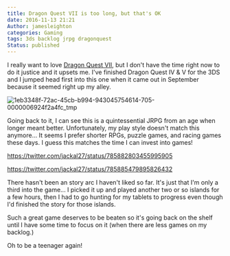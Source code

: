 ```yaml
---
title: Dragon Quest VII is too long, but that's OK
date: 2016-11-13 21:21
Author: jamesleighton
categories: Gaming
tags: 3ds backlog jrpg dragonquest
Status: published
---
```


I really want to love [Dragon Quest VII](http://amzn.to/2gcpTx4), but I don't have the time right now to do it justice and it upsets me. I've finished Dragon 
Quest IV & V for the 3DS and I jumped head first into this one when it came out in September because it seemed right up my alley.

![1eb3348f-72ac-45cb-b994-943045754614-705-0000006924f2a4fc\_tmp](https://jamesleighton.files.wordpress.com/2016/11/1eb3348f-72ac-45cb-b994-943045754614-705-0000006924f2a4fc_tmp.jpg)


Going back to it, I can see this is a quintessential JRPG from an age when longer meant better. Unfortunately, my play style doesn't match this anymore... It 
seems I prefer shorter RPGs, puzzle games, and racing games these days. I guess this matches the time I can invest into games!

https://twitter.com/jackal27/status/785882803455995905

https://twitter.com/jackal27/status/785885479895826432

There hasn't been an story arc I haven't liked so far. It's just that I'm only a third into the game... I picked it up and played another two or so islands for a few hours, then I had to go hunting for my tablets to progress even though I'd finished the story for those islands.

Such a great game deserves to be beaten so it's going back on the shelf until I have some time to focus on it (when there are less games on my backlog.)

Oh to be a teenager again!
